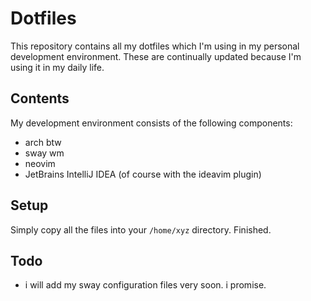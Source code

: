 # Dotfiles
This repository contains all my dotfiles which I'm using in my personal development environment.
These are continually updated because I'm using it in my daily life.

## Contents
My development environment consists of the following components:
* arch btw
* sway wm
* neovim
* JetBrains IntelliJ IDEA (of course with the ideavim plugin)

## Setup
Simply copy all the files into your `/home/xyz` directory. Finished.

## Todo
* i will add my sway configuration files very soon. i promise.

